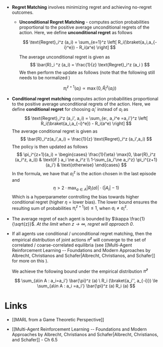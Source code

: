 * **Regret Matching** involves minimizing regret and achieving no-regret outcomes. 
	* **Unconditional Regret Matching** - computes action probabilities proportional to the positive average unconditional regrets of the action. Here, we define **unconditional regret** as follows 
	  
	  $$
	  \text{Regret}_i^z (a_i) = \sum_{e=1}^z \left[ R_i(\braket{a_i,a_{-i}^e}) - R_i(a^e) \right]
	  $$
	  
	  The average unconditional regret is given as
	  $$
	  \bar{R}_i ^z (a_i) = \frac{1}{z} \text{Regret}_i^z (a_i )
	  $$
	  We then perform the update as follows (note that the following still needs to be normalized )
	  
	  $$
	  \pi_i^{z+1}(a_i) \propto \max(0, \bar{R}_i ^z (a_i))
	  $$

* **Conditional regret matching** computes action probabilities proportional to the positive average unconditional regrets of the action. Here, we define **conditional regret** for choosing $a_i'$ instead of $a_i$ as 
  $$
  \text{Regret}_i^z (a_i', a_i) = \sum_{e:, a_i^e =a_i'}^z \left[ R_i(\braket{a_i,a_{-i}^e}) - R_i(a^e) \right]
  $$
  The average conditional regret is given as 
   $$
   \bar{R}_i^z(a_i',a_i) = \frac{1}{z} \text{Regret}_i^z (a_i',a_i)
   $$
   The policy is then updated as follows 
   $$
   \pi_i^{z+1}(a_i) = 
   \begin{cases}
   \frac{1}{\eta} \max(0, \bar{R}_i^z (a_i^z, a_i)) & \text{if } a_i \ne a_i^z \\
   1-\sum_{a_i'\ne a_i^z} \pi_i^{z+1} (a_i') & \text{otherwise}
   \end{cases}
   $$
   In the formula, we have that  $a_i^z$ is the action chosen in the last episode and 
   $$
   \eta > 2 \cdot \max_{a\in A} |R_i(a) | \cdot  (|A_i| - 1) 
   $$
   Which is a hyperparameter controlling the bias towards higher conditional regret (higher $\eta$ = lower bias). The lower bound ensures the resulting sum of probabilities $\pi_i^{z+1}(a)\le 1$, when $a_i\ne a_i^z$.   


* The average regret of each agent is bounded by $\kappa \frac{1}{\sqrt{z}}$. *At the limit when $z\to\infty$, regret will approach $0$*. 
* If all agents use conditional / unconditional regret matching, then the empirical distribution of joint actions $\bar{\pi}^z$ will converge to the set of correlated / coarse-correlated equilibria (see [[Multi-Agent Reinforcement Learning -- Foundations and Modern Approaches by Albrecht, Christianos and Schafer|Albrecht, Christianos, and Schafer]] for more on this ).
  
  We achieve the following bound under the empirical distribution $\bar{\pi}^z$
  
  $$
  \sum_{a\in A : a_i=a_i'} \bar{\pi}^z (a)  \ R_i (\braket{a_i'', a_{-i}}) \le  \sum_{a\in A : a_i =a_i'} \bar{\pi}^z (a) R_i (a)
  $$
# Links 
* [[MARL from a Game Theoretic Perspective]]

* [[Multi-Agent Reinforcement Learning -- Foundations and Modern Approaches by Albrecht, Christianos and Schafer|Albrecht, Christianos, and Schafer]] - Ch 6.5